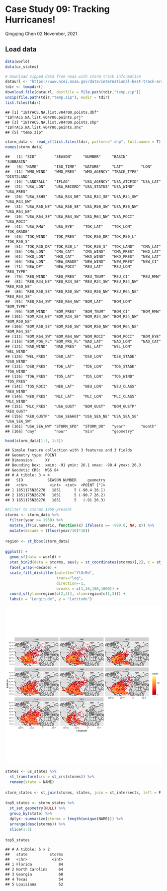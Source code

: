 Case Study 09: Tracking Hurricanes!
================
Qingqing Chen
02 November, 2021

## Load data

``` r
data(world)
data(us_states)
```

``` r
# Download zipped data from noaa with storm track information
dataurl <- "https://www.ncei.noaa.gov/data/international-best-track-archive-for-climate-stewardship-ibtracs/v04r00/access/shapefile/IBTrACS.NA.list.v04r00.points.zip"
tdir <- tempdir()
download.file(dataurl, destfile = file.path(tdir,"temp.zip"))
unzip(file.path(tdir,"temp.zip"), exdir = tdir)
list.files(tdir)
```

    ## [1] "IBTrACS.NA.list.v04r00.points.dbf" "IBTrACS.NA.list.v04r00.points.prj"
    ## [3] "IBTrACS.NA.list.v04r00.points.shp" "IBTrACS.NA.list.v04r00.points.shx"
    ## [5] "temp.zip"

``` r
storm_data <- read_sf(list.files(tdir, pattern=".shp", full.names = T))
names(storm_data)
```

    ##   [1] "SID"        "SEASON"     "NUMBER"     "BASIN"      "SUBBASIN"  
    ##   [6] "NAME"       "ISO_TIME"   "NATURE"     "LAT"        "LON"       
    ##  [11] "WMO_WIND"   "WMO_PRES"   "WMO_AGENCY" "TRACK_TYPE" "DIST2LAND" 
    ##  [16] "LANDFALL"   "IFLAG"      "USA_AGENCY" "USA_ATCFID" "USA_LAT"   
    ##  [21] "USA_LON"    "USA_RECORD" "USA_STATUS" "USA_WIND"   "USA_PRES"  
    ##  [26] "USA_SSHS"   "USA_R34_NE" "USA_R34_SE" "USA_R34_SW" "USA_R34_NW"
    ##  [31] "USA_R50_NE" "USA_R50_SE" "USA_R50_SW" "USA_R50_NW" "USA_R64_NE"
    ##  [36] "USA_R64_SE" "USA_R64_SW" "USA_R64_NW" "USA_POCI"   "USA_ROCI"  
    ##  [41] "USA_RMW"    "USA_EYE"    "TOK_LAT"    "TOK_LON"    "TOK_GRADE" 
    ##  [46] "TOK_WIND"   "TOK_PRES"   "TOK_R50_DR" "TOK_R50_L"  "TOK_R50_S" 
    ##  [51] "TOK_R30_DR" "TOK_R30_L"  "TOK_R30_S"  "TOK_LAND"   "CMA_LAT"   
    ##  [56] "CMA_LON"    "CMA_CAT"    "CMA_WIND"   "CMA_PRES"   "HKO_LAT"   
    ##  [61] "HKO_LON"    "HKO_CAT"    "HKO_WIND"   "HKO_PRES"   "NEW_LAT"   
    ##  [66] "NEW_LON"    "NEW_GRADE"  "NEW_WIND"   "NEW_PRES"   "NEW_CI"    
    ##  [71] "NEW_DP"     "NEW_POCI"   "REU_LAT"    "REU_LON"    "REU_TYPE"  
    ##  [76] "REU_WIND"   "REU_PRES"   "REU_TNUM"   "REU_CI"     "REU_RMW"   
    ##  [81] "REU_R34_NE" "REU_R34_SE" "REU_R34_SW" "REU_R34_NW" "REU_R50_NE"
    ##  [86] "REU_R50_SE" "REU_R50_SW" "REU_R50_NW" "REU_R64_NE" "REU_R64_SE"
    ##  [91] "REU_R64_SW" "REU_R64_NW" "BOM_LAT"    "BOM_LON"    "BOM_TYPE"  
    ##  [96] "BOM_WIND"   "BOM_PRES"   "BOM_TNUM"   "BOM_CI"     "BOM_RMW"   
    ## [101] "BOM_R34_NE" "BOM_R34_SE" "BOM_R34_SW" "BOM_R34_NW" "BOM_R50_NE"
    ## [106] "BOM_R50_SE" "BOM_R50_SW" "BOM_R50_NW" "BOM_R64_NE" "BOM_R64_SE"
    ## [111] "BOM_R64_SW" "BOM_R64_NW" "BOM_ROCI"   "BOM_POCI"   "BOM_EYE"   
    ## [116] "BOM_POS_FL" "BOM_PRS_FL" "NAD_LAT"    "NAD_LON"    "NAD_CAT"   
    ## [121] "NAD_WIND"   "NAD_PRES"   "WEL_LAT"    "WEL_LON"    "WEL_WIND"  
    ## [126] "WEL_PRES"   "DS8_LAT"    "DS8_LON"    "DS8_STAGE"  "DS8_WIND"  
    ## [131] "DS8_PRES"   "TD6_LAT"    "TD6_LON"    "TD6_STAGE"  "TD6_WIND"  
    ## [136] "TD6_PRES"   "TD5_LAT"    "TD5_LON"    "TD5_WIND"   "TD5_PRES"  
    ## [141] "TD5_ROCI"   "NEU_LAT"    "NEU_LON"    "NEU_CLASS"  "NEU_WIND"  
    ## [146] "NEU_PRES"   "MLC_LAT"    "MLC_LON"    "MLC_CLASS"  "MLC_WIND"  
    ## [151] "MLC_PRES"   "USA_GUST"   "BOM_GUST"   "BOM_GUSTP"  "REU_GUST"  
    ## [156] "REU_GUSTP"  "USA_SEAHGT" "USA_SEA_NE" "USA_SEA_SE" "USA_SEA_SW"
    ## [161] "USA_SEA_NW" "STORM_SPD"  "STORM_DR"   "year"       "month"     
    ## [166] "day"        "hour"       "min"        "geometry"

``` r
head(storm_data[1:3, 1:3])
```

    ## Simple feature collection with 3 features and 3 fields
    ## Geometry type: POINT
    ## Dimension:     XY
    ## Bounding box:  xmin: -91 ymin: 26.1 xmax: -90.4 ymax: 26.3
    ## Geodetic CRS:  WGS 84
    ## # A tibble: 3 × 4
    ##   SID           SEASON NUMBER     geometry
    ##   <chr>          <int>  <int>  <POINT [°]>
    ## 1 1851175N26270   1851      5 (-90.4 26.1)
    ## 2 1851175N26270   1851      5 (-90.7 26.2)
    ## 3 1851175N26270   1851      5   (-91 26.3)

``` r
#Filter to storms 1950-present
storms <- storm_data %>% 
  filter(year >= 1950) %>% 
  mutate_if(is.numeric, function(x) ifelse(x == -999.0, NA, x)) %>% 
  mutate(decade = (floor(year/10)*10)) 

region <- st_bbox(storm_data)

ggplot() +
  geom_sf(data = world) +
  stat_bin2d(data = storms, aes(y = st_coordinates(storms)[,2], x = st_coordinates(storms)[,1]), bins = 100) + 
  facet_wrap(~decade) +
  scale_fill_distiller(palette="YlOrRd", 
                       trans="log", 
                       direction=-1, 
                       breaks = c(1,10,100,1000)) + 
  coord_sf(ylim=region[c(2,4)], xlim=region[c(1,3)]) +
  labs(x = "Longitude", y = "Latitude")
```

![](case_study_09_files/figure-gfm/unnamed-chunk-3-1.png)<!-- -->

``` r
states <- us_states %>% 
  st_transform(crs = st_crs(storms)) %>% 
  rename(state = NAME)

storm_states <- st_join(storms, states, join = st_intersects, left = F)

top5_states <- storm_states %>% 
  st_set_geometry(NULL) %>% 
  group_by(state) %>% 
  dplyr::summarize(storms = length(unique(NAME))) %>% 
  arrange(desc(storms)) %>% 
  slice(1:5)

top5_states
```

    ## # A tibble: 5 × 2
    ##   state          storms
    ##   <chr>           <int>
    ## 1 Florida            84
    ## 2 North Carolina     64
    ## 3 Georgia            60
    ## 4 Texas              54
    ## 5 Louisiana          52
